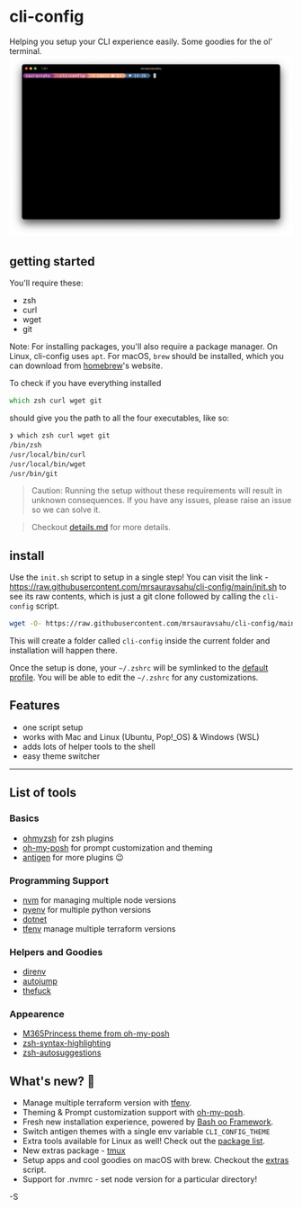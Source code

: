 # cli-config
Helping you setup your CLI experience easily. Some goodies for the ol' terminal.
![M365Princess theme](./assets/M365Princess.png)

## getting started

You'll require these:
- zsh
- curl
- wget
- git

Note: For installing packages,  you'll also require a package manager. On Linux, cli-config  uses `apt`. For macOS, `brew` should be installed, which you can download from [homebrew](https://brew.sh/)'s website.


To check if you have everything installed

```zsh
which zsh curl wget git
```

should give you the path to all the four executables, like so:

```zsh
❯ which zsh curl wget git
/bin/zsh
/usr/local/bin/curl
/usr/local/bin/wget
/usr/bin/git
```

> Caution: Running the setup without these requirements will result in unknown consequences. If you have any issues, please raise an issue so we can solve it.

> Checkout [details.md](./details.md) for more details.

## install

Use the `init.sh` script to setup in a single step! You can visit the link - https://raw.githubusercontent.com/mrsauravsahu/cli-config/main/init.sh to see its raw contents, which is just a git clone followed by calling the `cli-config` script.

```bash
wget -O- https://raw.githubusercontent.com/mrsauravsahu/cli-config/main/init.sh | zsh -s -- -p default
```
This will create a folder called `cli-config` inside the current folder and installation will happen there.

Once the setup is done, your `~/.zshrc` will be symlinked to the [default profile](./profiles/default/.zshrc). You will be able to edit the `~/.zshrc` for any customizations.

## Features
- one script setup
- works with Mac and Linux (Ubuntu, Pop!_OS) & Windows (WSL)
- adds lots of helper tools to the shell
- easy theme switcher

---

## List of tools 

### Basics
- [ohmyzsh](https://github.com/ohmyzsh/ohmyzsh) for zsh plugins
- [oh-my-posh](https://github.com/JanDeDobbeleer/oh-my-posh) for prompt customization and theming
- [antigen](https://github.com/zsh-users/antigen) for more plugins 😉

### Programming Support
- [nvm](https://github.com/nvm-sh/nvm) for managing multiple node versions
- [pyenv](https://github.com/pyenv/pyenv) for multiple python versions
- [dotnet](https://github.com/dotnet/core) 
- [tfenv](https://github.com/tfutils/tfenv) manage multiple terraform versions

### Helpers and Goodies
- [direnv](https://github.com/direnv/direnv)
- [autojump](https://github.com/wting/autojump)
- [thefuck](https://github.com/nvbn/thefuck)

### Appearence
- [M365Princess theme from oh-my-posh](https://github.com/JanDeDobbeleer/oh-my-posh/blob/main/themes/M365Princess.omp.json)
- [zsh-syntax-highlighting](https://github.com/zsh-users/zsh-syntax-highlighting)
- [zsh-autosuggestions](https://github.com/zsh-users/zsh-autosuggestions)

## What's new? 🎉
- Manage multiple terraform version with [tfenv](https://github.com/tfutils/tfenv).
- Theming & Prompt customization support with [oh-my-posh](https://github.com/JanDeDobbeleer/oh-my-posh).
- Fresh new installation experience, powered by [Bash oo Framework](https://github.com/niieani/bash-oo-framework).
- Switch antigen themes with a single env variable `CLI_CONFIG_THEME`
- Extra tools available for Linux as well! Check out the [package list](extras/apt-list.txt).
- New extras package - [tmux](https://github.com/tmux/tmux/wiki)
- Setup apps and cool goodies on macOS with brew. Checkout the [extras](extras/setup.sh) script.
- Support for .nvmrc - set node version for a particular directory!

\-S
